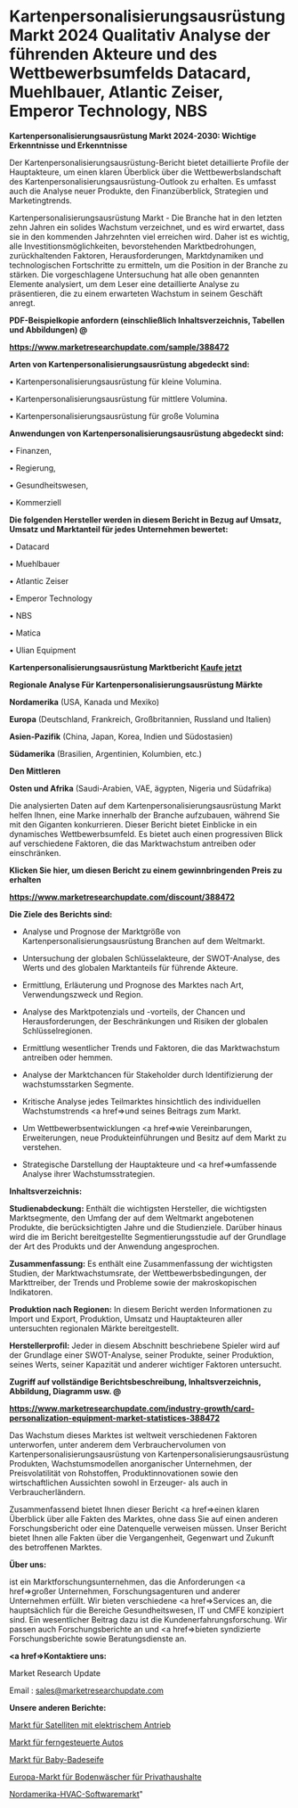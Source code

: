 # Kartenpersonalisierungsausrüstung Markt 2024 Qualitativ Analyse der führenden Akteure und des Wettbewerbsumfelds Datacard, Muehlbauer, Atlantic Zeiser, Emperor Technology, NBS

<strong>Kartenpersonalisierungsausrüstung Markt 2024-2030: Wichtige Erkenntnisse und Erkenntnisse</strong>

Der Kartenpersonalisierungsausrüstung-Bericht bietet detaillierte Profile der Hauptakteure, um einen klaren Überblick über die Wettbewerbslandschaft des Kartenpersonalisierungsausrüstung-Outlook zu erhalten. Es umfasst auch die Analyse neuer Produkte, den Finanzüberblick, Strategien und Marketingtrends.

Kartenpersonalisierungsausrüstung Markt - Die Branche hat in den letzten zehn Jahren ein solides Wachstum verzeichnet, und es wird erwartet, dass sie in den kommenden Jahrzehnten viel erreichen wird. Daher ist es wichtig, alle Investitionsmöglichkeiten, bevorstehenden Marktbedrohungen, zurückhaltenden Faktoren, Herausforderungen, Marktdynamiken und technologischen Fortschritte zu ermitteln, um die Position in der Branche zu stärken. Die vorgeschlagene Untersuchung hat alle oben genannten Elemente analysiert, um dem Leser eine detaillierte Analyse zu präsentieren, die zu einem erwarteten Wachstum in seinem Geschäft anregt.



<strong><b>PDF-Beispielkopie anfordern (einschließlich Inhaltsverzeichnis, Tabellen und Abbildungen) @ </b></strong>

<strong><a href=https://www.marketresearchupdate.com/sample/388472>

<strong>https://www.marketresearchupdate.com/sample/388472</u></a></strong></strong>



<strong>Arten von Kartenpersonalisierungsausrüstung abgedeckt sind:</strong>

• Kartenpersonalisierungsausrüstung für kleine Volumina.

• Kartenpersonalisierungsausrüstung für mittlere Volumina.

• Kartenpersonalisierungsausrüstung für große Volumina



<strong>Anwendungen von Kartenpersonalisierungsausrüstung abgedeckt sind:</strong>

• Finanzen,

• Regierung,

• Gesundheitswesen,

• Kommerziell



<strong>Die folgenden Hersteller werden in diesem Bericht in Bezug auf Umsatz, Umsatz und Marktanteil für jedes Unternehmen bewertet:</strong>

• Datacard

• Muehlbauer

• Atlantic Zeiser

• Emperor Technology

• NBS

• Matica

• Ulian Equipment



<strong>Kartenpersonalisierungsausrüstung Marktbericht <a href=https://www.marketresearchupdate.com/buynow/388472>Kaufe jetzt</a></strong>



<strong>Regionale Analyse Für Kartenpersonalisierungsausrüstung Märkte</strong>



<strong>Nordamerika</strong> (USA, Kanada und Mexiko)



<strong>Europa</strong> (Deutschland, Frankreich, Großbritannien, Russland und Italien)



<strong>Asien-Pazifik</strong> (China, Japan, Korea, Indien und Südostasien)



<strong>Südamerika</strong> (Brasilien, Argentinien, Kolumbien, etc.)



<strong>Den Mittleren</strong> 

<strong>Osten und Afrika</strong> (Saudi-Arabien, VAE, ägypten, Nigeria und Südafrika)

Die analysierten Daten auf dem Kartenpersonalisierungsausrüstung Markt helfen Ihnen, eine Marke innerhalb der Branche aufzubauen, während Sie mit den Giganten konkurrieren. Dieser Bericht bietet Einblicke in ein dynamisches Wettbewerbsumfeld. Es bietet auch einen progressiven Blick auf verschiedene Faktoren, die das Marktwachstum antreiben oder einschränken.



<strong>Klicken Sie hier, um diesen Bericht zu einem gewinnbringenden Preis zu erhalten
</strong>

<strong><a href=https://www.marketresearchupdate.com/discount/388472>https://www.marketresearchupdate.com/discount/388472</b></u></strong></a>



<strong>Die Ziele des Berichts sind:</strong>

- Analyse und Prognose der Marktgröße von Kartenpersonalisierungsausrüstung Branchen auf dem Weltmarkt.

- Untersuchung der globalen Schlüsselakteure, der SWOT-Analyse, des Werts und des globalen Marktanteils für führende Akteure.

- Ermittlung, Erläuterung und Prognose des Marktes nach Art, Verwendungszweck und Region.

- Analyse des Marktpotenzials und -vorteils, der Chancen und Herausforderungen, der Beschränkungen und Risiken der globalen Schlüsselregionen.

- Ermittlung wesentlicher Trends und Faktoren, die das Marktwachstum antreiben oder hemmen.

- Analyse der Marktchancen für Stakeholder durch Identifizierung der wachstumsstarken Segmente.

- Kritische Analyse jedes Teilmarktes hinsichtlich des individuellen Wachstumstrends <a href=>und</a> seines Beitrags zum Markt.

- Um Wettbewerbsentwicklungen <a href=>wie</a> Vereinbarungen, Erweiterungen, neue Produkteinführungen und Besitz auf dem Markt zu verstehen.

- Strategische Darstellung der Hauptakteure und <a href=>umfas</a>sende Analyse ihrer Wachstumsstrategien.



<strong>Inhaltsverzeichnis:</strong>



<strong>Studienabdeckung:</strong> Enthält die wichtigsten Hersteller, die wichtigsten Marktsegmente, den Umfang der auf dem Weltmarkt angebotenen Produkte, die berücksichtigten Jahre und die Studienziele. Darüber hinaus wird die im Bericht bereitgestellte Segmentierungsstudie auf der Grundlage der Art des Produkts und der Anwendung angesprochen.



<strong>Zusammenfassung:</strong> Es enthält eine Zusammenfassung der wichtigsten Studien, der Marktwachstumsrate, der Wettbewerbsbedingungen, der Markttreiber, der Trends und Probleme sowie der makroskopischen Indikatoren.



<strong>Produktion nach Regionen:</strong> In diesem Bericht werden Informationen zu Import und Export, Produktion, Umsatz und Hauptakteuren aller untersuchten regionalen Märkte bereitgestellt.



<strong>Herstellerprofil:</strong> Jeder in diesem Abschnitt beschriebene Spieler wird auf der Grundlage einer SWOT-Analyse, seiner Produkte, seiner Produktion, seines Werts, seiner Kapazität und anderer wichtiger Faktoren untersucht.



<strong><b>Zugriff auf vollständige Berichtsbeschreibung, Inhaltsverzeichnis, Abbildung, Diagramm usw. @ </b></strong>

<strong><a href=https://www.marketresearchupdate.com/industry-growth/card-personalization-equipment-market-statistices-388472>https://www.marketresearchupdate.com/industry-growth/card-personalization-equipment-market-statistices-388472</a></strong>

Das Wachstum dieses Marktes ist weltweit verschiedenen Faktoren unterworfen, unter anderem dem Verbrauchervolumen von Kartenpersonalisierungsausrüstung von Kartenpersonalisierungsausrüstung Produkten, Wachstumsmodellen anorganischer Unternehmen, der Preisvolatilität von Rohstoffen, Produktinnovationen sowie den wirtschaftlichen Aussichten sowohl in Erzeuger- als auch in Verbraucherländern.

Zusammenfassend bietet Ihnen dieser Bericht <a href=>einen</a> klaren Überblick über alle Fakten des Marktes, ohne dass Sie auf einen anderen Forschungsbericht oder eine Datenquelle verweisen müssen. Unser Bericht bietet Ihnen alle Fakten über die Vergangenheit, Gegenwart und Zukunft des betroffenen Marktes.



<strong>Über uns:</strong>

 ist ein Marktforschungsunternehmen, das die Anforderungen <a href=>großer</a> Unternehmen, Forschungsagenturen und anderer Unternehmen erfüllt. Wir bieten verschiedene <a href=>Services</a> an, die hauptsächlich für die Bereiche Gesundheitswesen, IT und CMFE konzipiert sind. Ein wesentlicher Beitrag dazu ist die Kundenerfahrungsforschung. Wir passen auch Forschungsberichte an und <a href=>bieten</a> syndizierte Forschungsberichte sowie Beratungsdienste an.



<strong><a href=>Kontaktiere uns:</a></strong>

Market Research Update

Email : sales@marketresearchupdate.com



<strong>Unsere anderen Berichte:</strong>

<a href=https://www.linkedin.com/pulse/electric-propulsion-satellite-market-expected>Markt für Satelliten mit elektrischem Antrieb</a>

<a href=https://www.linkedin.com/pulse/remote-control-car-market-outlooks-2023-size>Markt für ferngesteuerte Autos</a>

<a href=https://www.linkedin.com/pulse/baby-bath-soap-market-size-trends-consumption>Markt für Baby-Badeseife</a>

<a href=https://www.linkedin.com/pulse/europe-residential-floor-scrubber-market-upcoming-trends>Europa-Markt für Bodenwäscher für Privathaushalte</a>

<a href=https://www.linkedin.com/pulse/north-america-hvac-software-market-size-growth-udstf/>Nordamerika-HVAC-Softwaremarkt</a>"
